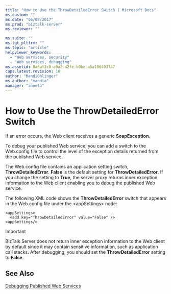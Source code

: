 ```yaml
---
title: "How to Use the ThrowDetailedError Switch | Microsoft Docs"
ms.custom: ""
ms.date: "06/08/2017"
ms.prod: "biztalk-server"
ms.reviewer: ""

ms.suite: ""
ms.tgt_pltfrm: ""
ms.topic: "article"
helpviewer_keywords: 
  - "Web services, security"
  - "Web services, debugging"
ms.assetid: 8a8af3c0-a9a2-42fe-b0be-a5a106403747
caps.latest.revision: 10
author: "MandiOhlinger"
ms.author: "mandia"
manager: "anneta"
---
```

# How to Use the ThrowDetailedError Switch
If an error occurs, the Web client receives a generic **SoapException**.  
  
 To debug your published Web service, you can add a switch to the Web.config file to control the level of the exception details returned from the published Web service.  
  
 The Web.config file contains an application setting switch, **ThrowDetailedError**. **False** is the default setting for **ThrowDetailedError**. If you change the setting to **True**, the server proxy returns inner exception information to the Web client enabling you to debug the published Web service.  
  
 The following XML code shows the **ThrowDetailedError** switch that appears in the Web.config file under the \<appSettings> node:  
  
```  
<appSettings>  
  <add key="ThrowDetailedError" value="False" />  
<appSettings/>  
```  
  
> [!IMPORTANT]
>  BizTalk Server does not return inner exception information to the Web client by default since it may contain sensitive information, such as application call stacks. After debugging, you should set the **ThrowDetailedError** setting to **False**.  
  
## See Also  
 [Debugging Published Web Services](../core/debugging-published-web-services.md)